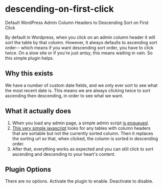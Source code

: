 # descending-on-first-click
Default WordPress Admin Column Headers to Descending Sort on First Click

By default in Wordpress, when you click on an admin column header it will sort the table by that column. However, it always defaults to ascending sort order-- which means if you want descending sort order, you have to click twice. On a slow site or if you're just antsy, this means waiting in vain. So this simple plugin helps. 

## Why this exists
We have a number of custom date fields, and we only ever sort to see what the most recent date is. This means we are always clicking twice to sort ascending then descending, in order to see what we want. 


## What it actually does
 1. When you load any admin page, a simple admin script [is enqueued](https://github.com/brandonjp/descending-on-first-click/blob/main/descending-on-first-click.php#L13-L20).
 2. [This very simple javascript](https://github.com/brandonjp/descending-on-first-click/blob/main/descending-on-first-click.js#L5-L13) looks for any tables with column headers that are sortable but not the currently sorted column. Then it replaces the sorting url so that, when clicked, the column is sorted in descending order. 
 3. After that, everything works as expected and you can still click to sort ascending and descending to your heart's content. 


## Plugin Options
There are no options. Activate the plugin to enable. Deactivate to disable. 
